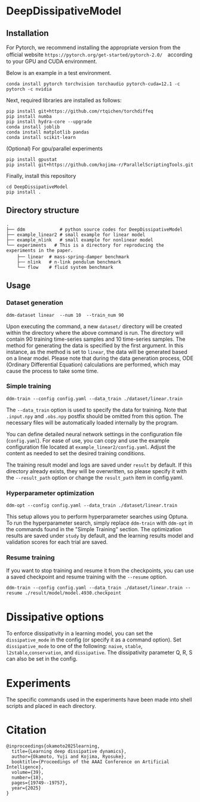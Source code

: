 # DeepDissipativeModel

## Installation
For Pytorch, we recommend installing the appropriate version from the official website `https://pytorch.org/get-started/pytorch-2.0/`　according to your GPU and CUDA environment.

Below is an example in a test environment.
```
conda install pytorch torchvision torchaudio pytorch-cuda=12.1 -c pytorch -c nvidia
```

Next, required libraries are installed as follows:
```
pip install git+https://github.com/rtqichen/torchdiffeq
pip install numba
pip install hydra-core --upgrade
conda install joblib
conda install matplotlib pandas
conda install scikit-learn
```

(Optional) For gpu/parallel experiments
```
pip install gpustat
pip install git+https://github.com/kojima-r/ParallelScriptingTools.git
```

Finally, install this repository
```
cd DeepDissipativeModel
pip install .
```

## Directory structure
```
.
├── ddm             # python source codes for DeepDissipativeModel
├── example_linear2 # small example for linear model
├── example_nlink   # small example for nonlinear model
└── experiments   # This is a directory for reproducing the experiments in the paper.
    ├── linear  # mass-spring-damper benchmark　
    ├── nlink   # n-link pendulum benchmark
    └── flow    # fluid system benchmark
```

## Usage
### Dataset generation 
```
ddm-dataset linear  --num 10  --train_num 90
```
Upon executing the command, a new `dataset/` directory will be created within the directory where the above command is run.
The directory will contain 90 training time-series samples and 10  time-series samples.
The method for generating the data is specified by the first argument.
In this instance, as the method is set to `linear`, the data will be generated based on a linear model.
Please note that during the data generation process, ODE (Ordinary Differential Equation) calculations are performed, which may cause the process to take some time.

### Simple training 
```
ddm-train --config config.yaml --data_train ./dataset/linear.train
```
The `--data_train` option is used to specify the data for training.
Note that `.input.npy` and `.obs.npy` postfix should be omitted from this option.
The necessary files will be automatically loaded internally by the program.

You can define detailed neural network settings in the configuration file (`config.yaml`).
For ease of use, you can copy and use the example configuration file located at `example_linear2/config.yaml`.
Adjust the content as needed to set the desired training conditions.

The training result model and logs are saved under `result` by default.
If this directory already exists, they will be overwritten, so please specify it with the `--result_path` option or change the `result_path` item in config.yaml.

### Hyperparameter optimization
```
ddm-opt --config config.yaml --data_train ./dataset/linear.train
```

This setup allows you to perform hyperparameter searches using Optuna.
To run the hyperparameter search, simply replace `ddm-train` with `ddm-opt` in the commands found in the "Simple Training" section.
The optimization results are saved under `study` by default, and the learning results model and validation scores for each trial are saved.


### Resume training 

If you want to stop training and resume it from the checkpoints, you can use a saved checkpoint and resume training with the `--resume` option.
```
ddm-train --config config.yaml --data_train ./dataset/linear.train --resume ./result/model/model.4930.checkpoint
```
# Dissipative options

To enforce dissipativity in a learning model,
you can set the `dissipative_mode` in the config (or specify it as a command option).
Set `dissipative_mode` to one of the following: `naive`, `stable`, `l2stable`,`conservation`, and `dissipative`.
The dissipativity parameter Q, R, S can also be set in the config.

# Experiments
The specific commands used in the experiments have been made into shell scripts and placed in each directory.

# Citation
```
@inproceedings{okamoto2025learning,
  title={Learning deep dissipative dynamics},
  author={Okamoto, Yuji and Kojima, Ryosuke},
  booktitle={Proceedings of the AAAI Conference on Artificial Intelligence},
  volume={39},
  number={18},
  pages={19749--19757},
  year={2025}
}
```
